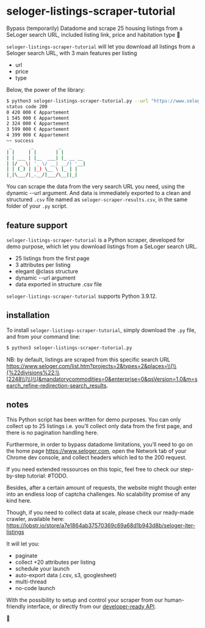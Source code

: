 # seloger-listings-scraper-tutorial
Bypass (temporarily) Datadome and scrape 25 housing listings from a SeLoger search URL, included listing link, price and habitation type 🏡

`seloger-listings-scraper-tutorial` will let you download all listings from a Seloger search URL, with 3 main features per listing

* url
* price
* type

Below, the power of the library: 

```bash
$ python3 seloger-listings-scraper-tutorial.py --url "https://www.seloger.com/list.htm?projects=2&types=2&places=\\[\\{%22divisions%22:\\[2248\\]\\}\\]&mandatorycommodities=0&enterprise=0&qsVersion=1.0&m=search_refine-redirection-search_results."
status code 200
0 420 000 € Appartement
1 545 000 € Appartement
2 324 000 € Appartement
3 599 000 € Appartement
4 399 000 € Appartement
~~ success
 _       _         _            
| |     | |       | |           
| | ___ | |__  ___| |_ __ __  
| |/ _ \| '_ \/ __| __/| '__|
| | (_) | |_) \__ \ |_ | |   
|_|\___/|_.__/|___/\__||_|   
```

You can scrape the data from the very search URL you need, using the dynamic --url argument. And data is immediately exported to a clean and structured `.csv` file named as `seloger-scraper-results.csv`, in the same folder of your `.py` script.

## feature support

`seloger-listings-scraper-tutorial` is a Python scraper, developed for demo purpose, which let you download listings from a SeLoger search URL.

* 25 listings from the first page
* 3 attributes per listing
* elegant @class structure
* dynamic --url argument
* data exported in structure .csv file

`seloger-listings-scraper-tutorial` supports Python 3.9.12.

## installation

To install `seloger-listings-scraper-tutorial`, simply download the `.py` file, and from your command line: 

```bash
$ python3 seloger-listings-scraper-tutorial.py
```

NB: by default, listings are scraped from this specific search URL https://www.seloger.com/list.htm?projects=2&types=2&places=\\[\\{%22divisions%22:\\[2248\\]\\}\\]&mandatorycommodities=0&enterprise=0&qsVersion=1.0&m=search_refine-redirection-search_results.

## notes

This Python script has been written for demo purposes. You can only collect up to 25 listings i.e. you’ll collect only data from the first page, and there is no pagination handling here.

Furthermore, in order to bypass datadome limitations, you’ll need to go on the home page https://www.seloger.com, open the Network tab of your Chrome dev console, and collect headers which led to the 200 request.

If you need extended ressources on this topic, feel free to check our step-by-step tutorial: #TODO.

Besides, after a certain amount of requests, the website might though enter into an endless loop of captcha challenges. No scalability promise of any kind here.

Though, if you need to collect data at scale, please check our ready-made crawler, available here: 
https://lobstr.io/store/a7e1864ab37570369c69a68d1b943d8b/seloger-iter-listings

It will let you: 

* paginate
* collect +20 attributes per listing
* schedule your launch
* auto-export data (.csv, s3, googlesheet)
* multi-thread
* no-code launch

With the possibility to setup and control your scraper from our human-friendly interface, or directly from our [developer-ready API](https://lobstrio.docs.apiary.io/).

🦀


